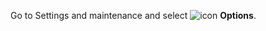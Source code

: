 <!-- markdownlint-disable-file MD041 -->
Go to Settings and maintenance and select ![icon][img1] **Options**.

<!-- Referenced images -->
[img1]: ../../../../../../common/icons/options.png
